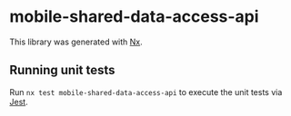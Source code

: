 # mobile-shared-data-access-api

This library was generated with [Nx](https://nx.dev).

## Running unit tests

Run `nx test mobile-shared-data-access-api` to execute the unit tests via [Jest](https://jestjs.io).
